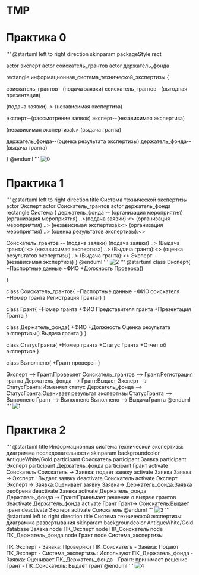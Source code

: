 # TMP
# Практика 0
'''
@startuml
left to right direction
skinparam packageStyle rect

actor эксперт
actor соискатель_грантов
actor держатель_фонда

rectangle информационная_система_технической_экспертизы {
  
  соискатель_грантов--(подача заявки)
  соискатель_грантов--(выгодная презентация)

  (подача заявки) .> (независимая экспертиза)

  эксперт--(рассмотрение заявок)
  эксперт--(независимая экспертиза)
  
  (независимая экспертиза).> (выдача гранта)

  держатель_фонда--(оценка результата экспертизы)
  держатель_фонда--(выдача гранта)

}
@enduml
'''
![0](https://user-images.githubusercontent.com/132086384/235200383-64ed4412-838e-4122-9927-d8e4186b286a.png)

# Практика 1
'''
@startuml
left to right direction
title Система технической экспертизы
actor Эксперт
actor Соискатель_грантов
actor держатель_фонда
rectangle Система {
держатель_фонда -- (организация мероприятия)
(организация мероприятия) ..>(подача заявки):<<include>>
(организация мероприятия) ..> (независимая экспертиза):<<include>>
(организация мероприятия) ..> (оценка результатов экспертизы):<<include>>

Соискатель_грантов -- (подача заявки)
(подача заявки) ..> (Выдача гранта):<<include>>
(независимая экспертиза) ..> (Выдача гранта):<<include>>
(оценка результатов экспертизы) ..> (Выдача гранта):<<include>>
Эксперт -- (независимая экспертиза)
}
@enduml
'''
![2](https://user-images.githubusercontent.com/132086384/235200464-fb5ce4a3-cc00-4a70-810f-a2d3091be6d1.png)
'''
@startuml
class Эксперт{
+Паспортные данные
+ФИО
+Должность
Проверка()

}

class Соискатель_грантов{
+Паспортные данные
+ФИО соискателя
+Номер гранта
Регистрация Гранта()
}

class Грант{
+Номер гранта
+ФИО Представителя гранта
+Презентация Гранта
}

class Держатель_фонда{
+ФИО
+Должность
Оценка результата экспертизы()
Выдача гранта()
}

class СтатусГранта{
+Номер гранта
+Статус Гранта
+Отчет об экспертизе
}

class Выполнено{
+Грант проверен
}

Эксперт --> Грант:Проверяет
Соискатель_грантов --> Грант:Регистрация гранта
Держатель_фонда --> Грант:Выдает
Эксперт --> СтатусГранта:Изменяет статус
Держатель_фонда --> СтатусГранта:Оценивает результат экспертизы
СтатусГранта --> Выполнено
Грант --> Выполнено
Выполнено --> ВыдачаГранта
@enduml
'''
![1](https://user-images.githubusercontent.com/132086384/235200520-78983f69-d306-4507-8fa9-f4284f3899a7.png)

# Практика 2
'''
@startuml
title Информационная система технической экспертизы: диаграмма последовательности
skinparam backgroundcolor AntiqueWhite/Gold
participant Соискатель
participant Заявка
participant Эксперт 
participant Держатель_фонда
participant Грант
activate Соискатель
Соискатель -> Заявка: подает заявку
activate Заявка
Заявка -> Эксперт : Выдает заявку
deactivate Соискатель
activate Эксперт 
Эксперт -> Заявка:Оценивает заявку
Заявка-> Держатель_фонда:Заявка одобрена
deactivate Заявка
activate Держатель_фонда
Держатель_фонда -> Грант:Принимает решение о выдаче грантов
deactivate Держатель_фонда
activate Грант
Грант-> Соискатель:Выдает грант
deactivate Эксперт 
activate Соискатель
@enduml 
'''
![3](https://user-images.githubusercontent.com/132086384/235200645-ca73e83e-ceaf-4771-86b3-813a8a0cb096.png)
'''
@startuml
left to right direction
title Система технической экспертизы: диаграмма развертывания
skinparam backgroundcolor AntiqueWhite/Gold
database Заявка
node ПК_Эксперт
node ПК_Соискатель
node ПК_Держатель_фонда
node Грант
node Система_экспертизы

ПК_Эксперт - Заявка: Проверяют
ПК_Соискатель - Заявка: Подают
ПК_Эксперт - Система_экспертизы: Используют
ПК_Держатель_фонда - Заявка: Оценивает
ПК_Держатель_фонда - Грант: принимает решение
Грант - ПК_Соискатель: Выдает грант
@enduml
'''
![4](https://user-images.githubusercontent.com/132086384/235200917-d7457f6d-9d47-4e0a-9493-de6af736525b.png)
